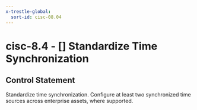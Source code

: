 ```yaml
---
x-trestle-global:
  sort-id: cisc-08.04
---
```


# cisc-8.4 - \[\] Standardize Time Synchronization

## Control Statement

Standardize time synchronization. Configure at least two synchronized time sources across enterprise assets, where supported.

